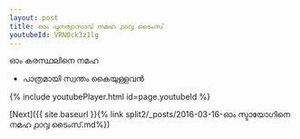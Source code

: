 ```yaml
---
layout: post
title: ഓം പുനര്വാസാവ് നമഹ ൧൦൮ ടൈംസ്
youtubeId: VRNOck3z1lg
---
```

 
 
 ഓം കരസ്ഥലിനെ നമഹ 
 
 -  പാത്രമായി സ്വന്തം കൈയുള്ളവൻ 
 
  
 
  
 
 
 
 
 
 


{% include youtubePlayer.html id=page.youtubeId %}
 
[Next]({{ site.baseurl }}{% link  split2/_posts/2016-03-16-ഓം സ്ടായോഗിനെ നമഹ ൧൦൮ ടൈംസ്.md%})
 
